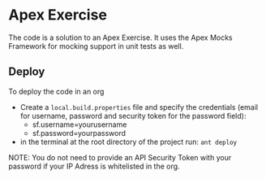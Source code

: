 Apex Exercise
=============

The code is a solution to an Apex Exercise. It uses the Apex Mocks Framework for mocking support in unit tests as well.

## Deploy

To deploy the code in an org

- Create a ```local.build.properties``` file and specify the credentials (email for username, password and security token for the password field):
    - sf.username=yourusername
    - sf.password=yourpassword
- in the terminal at the root directory of the project run: ```ant deploy```

NOTE: You do not need to provide an API Security Token with your password if your IP Adress is whitelisted in the org. 

